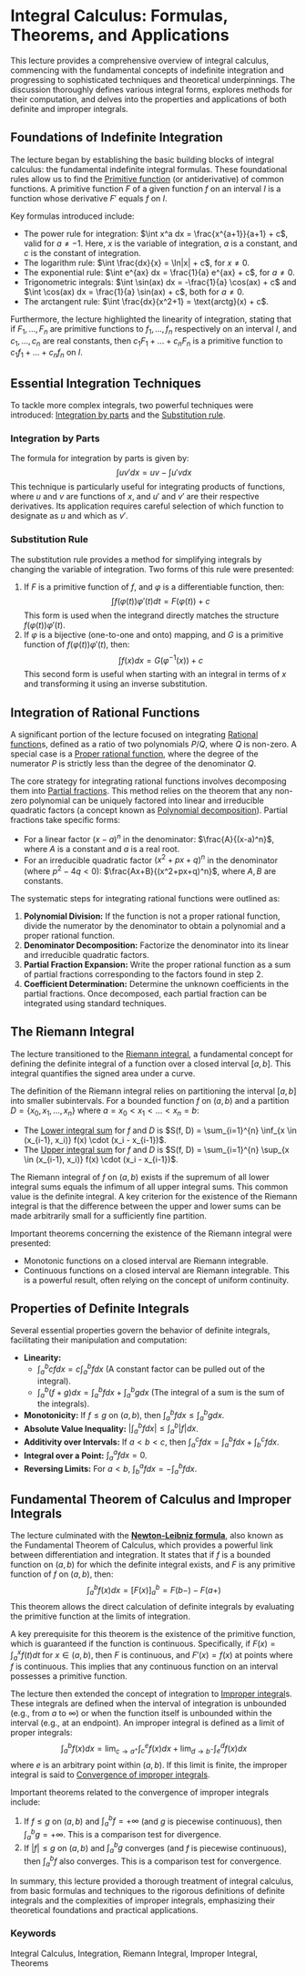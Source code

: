 # Integral Calculus: Formulas, Theorems, and Applications

This lecture provides a comprehensive overview of integral calculus, commencing with the fundamental concepts of indefinite integration and progressing to sophisticated techniques and theoretical underpinnings. The discussion thoroughly defines various integral forms, explores methods for their computation, and delves into the properties and applications of both definite and improper integrals.

## Foundations of Indefinite Integration

The lecture began by establishing the basic building blocks of integral calculus: the fundamental indefinite integral formulas. These foundational rules allow us to find the [Primitive function](https://felwiki.basta.one/en/Concepts/primitive-function_mc_primitive-function) (or antiderivative) of common functions. A primitive function $F$ of a given function $f$ on an interval $I$ is a function whose derivative $F'$ equals $f$ on $I$.

Key formulas introduced include:

*   The power rule for integration: $\int x^a dx = \frac{x^{a+1}}{a+1} + c$, valid for $a \ne -1$. Here, $x$ is the variable of integration, $a$ is a constant, and $c$ is the constant of integration.
*   The logarithm rule: $\int \frac{dx}{x} = \ln|x| + c$, for $x \ne 0$.
*   The exponential rule: $\int e^{ax} dx = \frac{1}{a} e^{ax} + c$, for $a \ne 0$.
*   Trigonometric integrals: $\int \sin(ax) dx = -\frac{1}{a} \cos(ax) + c$ and $\int \cos(ax) dx = \frac{1}{a} \sin(ax) + c$, both for $a \ne 0$.
*   The arctangent rule: $\int \frac{dx}{x^2+1} = \text{arctg}(x) + c$.

Furthermore, the lecture highlighted the linearity of integration, stating that if $F_1, \ldots, F_n$ are primitive functions to $f_1, \ldots, f_n$ respectively on an interval $I$, and $c_1, \ldots, c_n$ are real constants, then $c_1 F_1 + \ldots + c_n F_n$ is a primitive function to $c_1 f_1 + \ldots + c_n f_n$ on $I$.

## Essential Integration Techniques

To tackle more complex integrals, two powerful techniques were introduced: [Integration by parts](https://felwiki.basta.one/en/Concepts/integration-by-parts_mc_integration-by-parts) and the [Substitution rule](https://felwiki.basta.one/en/Concepts/substitution-rule_mc_substitution-rule).

### Integration by Parts

The formula for integration by parts is given by:
$$ \int uv' dx = uv - \int u'v dx $$
This technique is particularly useful for integrating products of functions, where $u$ and $v$ are functions of $x$, and $u'$ and $v'$ are their respective derivatives. Its application requires careful selection of which function to designate as $u$ and which as $v'$.

### Substitution Rule

The substitution rule provides a method for simplifying integrals by changing the variable of integration. Two forms of this rule were presented:

1.  If $F$ is a primitive function of $f$, and $\varphi$ is a differentiable function, then:
    $$ \int f(\varphi(t)) \varphi'(t) dt = F(\varphi(t)) + c $$
    This form is used when the integrand directly matches the structure $f(\varphi(t)) \varphi'(t)$.
2.  If $\varphi$ is a bijective (one-to-one and onto) mapping, and $G$ is a primitive function of $f(\varphi(t))\varphi'(t)$, then:
    $$ \int f(x) dx = G(\varphi^{-1}(x)) + c $$
    This second form is useful when starting with an integral in terms of $x$ and transforming it using an inverse substitution.

## Integration of Rational Functions

A significant portion of the lecture focused on integrating [Rational function](https://felwiki.basta.one/en/Concepts/rational-function_mc_rational-function)s, defined as a ratio of two polynomials $P/Q$, where $Q$ is non-zero. A special case is a [Proper rational function](https://felwiki.basta.one/en/Concepts/proper-rational-function_mc_proper-rational-function), where the degree of the numerator $P$ is strictly less than the degree of the denominator $Q$.

The core strategy for integrating rational functions involves decomposing them into [Partial fractions](https://felwiki.basta.one/en/Concepts/partial-fractions_mc_partial-fractions). This method relies on the theorem that any non-zero polynomial can be uniquely factored into linear and irreducible quadratic factors (a concept known as [Polynomial decomposition](https://felwiki.basta.one/en/Concepts/polynomial-decomposition_mc_polynomial-decomposition)). Partial fractions take specific forms:
*   For a linear factor $(x-a)^n$ in the denominator: $\frac{A}{(x-a)^n}$, where $A$ is a constant and $a$ is a real root.
*   For an irreducible quadratic factor $(x^2+px+q)^n$ in the denominator (where $p^2-4q < 0$): $\frac{Ax+B}{(x^2+px+q)^n}$, where $A, B$ are constants.

The systematic steps for integrating rational functions were outlined as:
1.  **Polynomial Division:** If the function is not a proper rational function, divide the numerator by the denominator to obtain a polynomial and a proper rational function.
2.  **Denominator Decomposition:** Factorize the denominator into its linear and irreducible quadratic factors.
3.  **Partial Fraction Expansion:** Write the proper rational function as a sum of partial fractions corresponding to the factors found in step 2.
4.  **Coefficient Determination:** Determine the unknown coefficients in the partial fractions. Once decomposed, each partial fraction can be integrated using standard techniques.

## The Riemann Integral

The lecture transitioned to the [Riemann integral](https://felwiki.basta.one/en/Concepts/riemann-integral_mc_riemann-integral), a fundamental concept for defining the definite integral of a function over a closed interval $[a, b]$. This integral quantifies the signed area under a curve.

The definition of the Riemann integral relies on partitioning the interval $[a, b]$ into smaller subintervals. For a bounded function $f$ on $(a,b)$ and a partition $D = \{x_0, x_1, \ldots, x_n\}$ where $a = x_0 < x_1 < \ldots < x_n = b$:

*   The [Lower integral sum](https://felwiki.basta.one/en/Concepts/lower-integral-sum_mc_lower-integral-sum) for $f$ and $D$ is $S(f, D) = \sum_{i=1}^{n} \inf_{x \in (x_{i-1}, x_i)} f(x) \cdot (x_i - x_{i-1})$.
*   The [Upper integral sum](https://felwiki.basta.one/en/Concepts/upper-integral-sum_mc_upper-integral-sum) for $f$ and $D$ is $S(f, D) = \sum_{i=1}^{n} \sup_{x \in (x_{i-1}, x_i)} f(x) \cdot (x_i - x_{i-1})$.

The Riemann integral of $f$ on $(a, b)$ exists if the supremum of all lower integral sums equals the infimum of all upper integral sums. This common value is the definite integral. A key criterion for the existence of the Riemann integral is that the difference between the upper and lower sums can be made arbitrarily small for a sufficiently fine partition.

Important theorems concerning the existence of the Riemann integral were presented:
*   Monotonic functions on a closed interval are Riemann integrable.
*   Continuous functions on a closed interval are Riemann integrable. This is a powerful result, often relying on the concept of uniform continuity.

## Properties of Definite Integrals

Several essential properties govern the behavior of definite integrals, facilitating their manipulation and computation:

*   **Linearity:**
    *   $\int_{a}^{b} cf dx = c \int_{a}^{b} f dx$ (A constant factor can be pulled out of the integral).
    *   $\int_{a}^{b} (f+g) dx = \int_{a}^{b} f dx + \int_{a}^{b} g dx$ (The integral of a sum is the sum of the integrals).
*   **Monotonicity:** If $f \le g$ on $(a, b)$, then $\int_{a}^{b} f dx \le \int_{a}^{b} g dx$.
*   **Absolute Value Inequality:** $|\int_{a}^{b} f dx| \le \int_{a}^{b} |f| dx$.
*   **Additivity over Intervals:** If $a < b < c$, then $\int_{a}^{c} f dx = \int_{a}^{b} f dx + \int_{b}^{c} f dx$.
*   **Integral over a Point:** $\int_{a}^{a} f dx = 0$.
*   **Reversing Limits:** For $a < b$, $\int_{b}^{a} f dx = -\int_{a}^{b} f dx$.

## Fundamental Theorem of Calculus and Improper Integrals

The lecture culminated with the **[Newton-Leibniz formula](https://felwiki.basta.one/en/Concepts/newton-leibniz-formula_mc_newton-leibniz-formula)**, also known as the Fundamental Theorem of Calculus, which provides a powerful link between differentiation and integration. It states that if $f$ is a bounded function on $(a, b)$ for which the definite integral exists, and $F$ is any primitive function of $f$ on $(a, b)$, then:
$$ \int_{a}^{b} f(x)dx = [F(x)]_{a}^{b} = F(b-) - F(a+) $$
This theorem allows the direct calculation of definite integrals by evaluating the primitive function at the limits of integration.

A key prerequisite for this theorem is the existence of the primitive function, which is guaranteed if the function is continuous. Specifically, if $F(x) = \int_{a}^{x} f(t) dt$ for $x \in (a, b)$, then $F$ is continuous, and $F'(x) = f(x)$ at points where $f$ is continuous. This implies that any continuous function on an interval possesses a primitive function.

The lecture then extended the concept of integration to [Improper integral](https://felwiki.basta.one/en/Concepts/improper-integrals_mc_improper-integrals)s. These integrals are defined when the interval of integration is unbounded (e.g., from $a$ to $\infty$) or when the function itself is unbounded within the interval (e.g., at an endpoint). An improper integral is defined as a limit of proper integrals:
$$ \int_{a}^{b} f(x)dx = \lim_{c\to a^+} \int_{c}^{e} f(x)dx + \lim_{d\to b^-} \int_{e}^{d} f(x)dx $$
where $e$ is an arbitrary point within $(a, b)$. If this limit is finite, the improper integral is said to [Convergence of improper integrals](https://felwiki.basta.one/en/Concepts/convergence-of-improper-integrals_mc_convergence-of-improper-integrals).

Important theorems related to the convergence of improper integrals include:
1.  If $f \le g$ on $(a, b)$ and $\int_{a}^{b} f = +\infty$ (and $g$ is piecewise continuous), then $\int_{a}^{b} g = +\infty$. This is a comparison test for divergence.
2.  If $|f| \le g$ on $(a, b)$ and $\int_{a}^{b} g$ converges (and $f$ is piecewise continuous), then $\int_{a}^{b} f$ also converges. This is a comparison test for convergence.

In summary, this lecture provided a thorough treatment of integral calculus, from basic formulas and techniques to the rigorous definitions of definite integrals and the complexities of improper integrals, emphasizing their theoretical foundations and practical applications.

### Keywords
Integral Calculus, Integration, Riemann Integral, Improper Integral, Theorems
